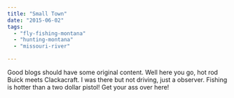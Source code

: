 ```yaml
---
title: "Small Town"
date: "2015-06-02"
tags: 
  - "fly-fishing-montana"
  - "hunting-montana"
  - "missouri-river"

---
```


Good blogs should have some original content. Well here you go, hot rod Buick meets Clackacraft. I was there but not driving, just a observer. Fishing is hotter than a two dollar pistol! Get your ass over here!
